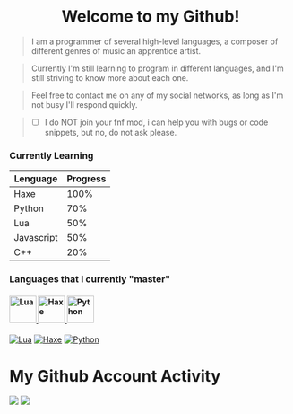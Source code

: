 <h1 align="center"> Welcome to my Github! </h1>

> I am a programmer of several high-level languages, a composer of different genres of music an apprentice artist.

>  Currently I'm still learning to program in different languages, and I'm still striving to know more about each one.

> Feel free to contact me on any of my social networks, as long as I'm not busy I'll respond quickly.

> - [ ] I do NOT join your fnf mod, i can help you with bugs or code snippets, but no, do not ask please.

### Currently Learning
| Lenguage | Progress |
| --------------------- | --------------------- |
| Haxe | 100% |
| Python | 70% |
| Lua | 50% |
| Javascript | 50% |
| C++ | 20% |

### Languages that I currently "master"
<h4>   <a href="https://lua.org"><img title="Lua" src="https://upload.wikimedia.org/wikipedia/commons/thumb/c/cf/Lua-Logo.svg/1200px-Lua-Logo.svg.png" width="48"/>   <a href="https://haxe.org"><img title="Haxe" src="https://cdn.jsdelivr.net/gh/devicons/devicon/icons/haxe/haxe-original.svg" width="48"/>  <a href="https://python.org"><img title="Python" src="https://upload.wikimedia.org/wikipedia/commons/c/c3/Python-logo-notext.svg" width="48"> </h4> 

[![Lua](https://img.shields.io/badge/lua-black?style=for-the-badge&logo=none)](https://github.com/lua/lua)
[![Haxe](https://img.shields.io/badge/haxe-black?style=for-the-badge&logo=none)](https://github.com/HaxeFoundation/haxe)
[![Python](https://img.shields.io/badge/python-black?style=for-the-badge&logo=none)](https://docs.github.com/en/actions/automating-builds-and-tests/building-and-testing-python)

# My Github Account Activity
  
![](https://github-readme-stats.vercel.app/api?username=TheoDevelops&show_icons=true&theme=nord)
![](https://github-readme-stats.vercel.app/api/top-langs/?username=TheoDevelops&layout=compact&show_icons=true&theme=nord)
